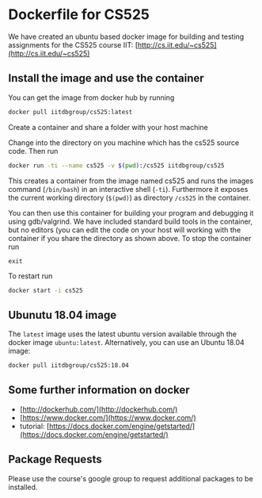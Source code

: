 # Dockerfile for CS525

We have created an ubuntu based docker image for building and testing assignments for the CS525 course IIT: [http://cs.iit.edu/~cs525](http://cs.iit.edu/~cs525)

## Install the image and use the container


You can get the image from docker hub by running

~~~sh
docker pull iitdbgroup/cs525:latest
~~~

Create a container and share a folder with your host machine

Change into the directory on you machine which has the cs525 source code. Then run

~~~sh
docker run -ti --name cs525 -v $(pwd):/cs525 iitdbgroup/cs525
~~~

This creates a container from the image named cs525 and runs the images command (`/bin/bash`) in an interactive shell (`-ti`). Furthermore it exposes the current working directory (`$(pwd)`) as directory `/cs525` in the container.

You can then use this container for building your program and debugging it using gdb/valgrind. We have included standard build tools in the container, but no editors (you can edit the code on your host will working with the container if you share the directory as shown above. To stop the container run

~~~
exit
~~~

To restart run

~~~sh
docker start -i cs525
~~~

## Ubunutu 18.04 image

The `latest` image uses the latest ubuntu version available through the docker image `ubuntu:latest`. Alternatively, you can use an Ubuntu 18.04 image:

~~~sh
docker pull iitdbgroup/cs525:18.04
~~~

## Some further information on docker

* [http://dockerhub.com/](http://dockerhub.com/)
* [https://www.docker.com/](https://www.docker.com/)
* tutorial: [https://docs.docker.com/engine/getstarted/](https://docs.docker.com/engine/getstarted/)

## Package Requests

Please use the course's google group to request additional packages to be installed.
